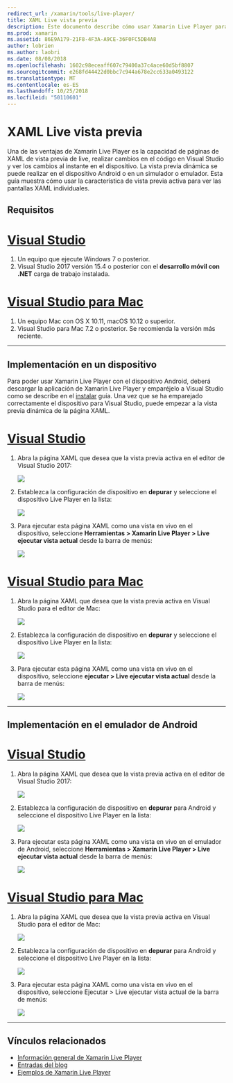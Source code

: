 ```yaml
---
redirect_url: /xamarin/tools/live-player/
title: XAML Live vista previa
description: Este documento describe cómo usar Xamarin Live Player para páginas de XAML de vista previa de live, realizar cambios en el XAML y ver los cambios aparezcan al instante en el dispositivo.
ms.prod: xamarin
ms.assetid: 86E9A179-21F8-4F3A-A9CE-36F0FC5DB4A8
author: lobrien
ms.author: laobri
ms.date: 08/08/2018
ms.openlocfilehash: 1602c98eceaff607c79400a37c4ace60d5bf8807
ms.sourcegitcommit: e268fd44422d0bbc7c944a678e2cc633a0493122
ms.translationtype: MT
ms.contentlocale: es-ES
ms.lasthandoff: 10/25/2018
ms.locfileid: "50110601"
---
```

# <a name="xaml-live-previewing"></a>XAML Live vista previa

Una de las ventajas de Xamarin Live Player es la capacidad de páginas de XAML de vista previa de live, realizar cambios en el código en Visual Studio y ver los cambios al instante en el dispositivo. La vista previa dinámica se puede realizar en el dispositivo Android o en un simulador o emulador. Esta guía muestra cómo usar la característica de vista previa activa para ver las pantallas XAML individuales.

## <a name="requirements"></a>Requisitos

# <a name="visual-studiotabwindows"></a>[Visual Studio](#tab/windows)

1. Un equipo que ejecute Windows 7 o posterior.
2. Visual Studio 2017 versión 15.4 o posterior con el **desarrollo móvil con .NET** carga de trabajo instalada.

# <a name="visual-studio-for-mactabmacos"></a>[Visual Studio para Mac](#tab/macos)

1. Un equipo Mac con OS X 10.11, macOS 10.12 o superior.
2. Visual Studio para Mac 7.2 o posterior. Se recomienda la versión más reciente.

-----

<a name="deploydevice" />

## <a name="deploying-to-device"></a>Implementación en un dispositivo

Para poder usar Xamarin Live Player con el dispositivo Android, deberá descargar la aplicación de Xamarin Live Player y emparéjelo a Visual Studio como se describe en el [instalar](~/tools/live-player/install.md) guía. Una vez que se ha emparejado correctamente el dispositivo para Visual Studio, puede empezar a la vista previa dinámica de la página XAML. 

# <a name="visual-studiotabwindows"></a>[Visual Studio](#tab/windows)

1. Abra la página XAML que desea que la vista previa activa en el editor de Visual Studio 2017:

    ![](live-view-images/vs-image1.png)

2. Establezca la configuración de dispositivo en **depurar** y seleccione el dispositivo Live Player en la lista:

    ![](live-view-images/vs-image2.png)

3. Para ejecutar esta página XAML como una vista en vivo en el dispositivo, seleccione **Herramientas > Xamarin Live Player > Live ejecutar vista actual** desde la barra de menús:

    ![](live-view-images/vs-image3.png)

# <a name="visual-studio-for-mactabmacos"></a>[Visual Studio para Mac](#tab/macos)

1. Abra la página XAML que desea que la vista previa activa en Visual Studio para el editor de Mac:

    ![](live-view-images/image1.png)

2. Establezca la configuración de dispositivo en **depurar** y seleccione el dispositivo Live Player en la lista:

    ![](live-view-images/image2.png)

3. Para ejecutar esta página XAML como una vista en vivo en el dispositivo, seleccione **ejecutar > Live ejecutar vista actual** desde la barra de menús:

    ![](live-view-images/image3.png)

-----

## <a name="deploying-to-android-emulator"></a>Implementación en el emulador de Android

# <a name="visual-studiotabwindows"></a>[Visual Studio](#tab/windows)

1. Abra la página XAML que desea que la vista previa activa en el editor de Visual Studio 2017:

    ![](live-view-images/vs-image1.png)

2. Establezca la configuración de dispositivo en **depurar** para Android y seleccione el dispositivo Live Player en la lista:

    ![](live-view-images/vs-image4.png)

3. Para ejecutar esta página XAML como una vista en vivo en el emulador de Android, seleccione **Herramientas > Xamarin Live Player > Live ejecutar vista actual** desde la barra de menús:

    ![](live-view-images/vs-image3.png)

# <a name="visual-studio-for-mactabmacos"></a>[Visual Studio para Mac](#tab/macos)

1. Abra la página XAML que desea que la vista previa activa en Visual Studio para el editor de Mac:

    ![](live-view-images/image7.png)

2. Establezca la configuración de dispositivo en **depurar** para Android y seleccione el dispositivo Live Player en la lista:

    ![](live-view-images/image6.png)

3. Para ejecutar esta página XAML como una vista en vivo en el dispositivo, seleccione Ejecutar > Live ejecutar vista actual de la barra de menús:

    ![](live-view-images/image3.png)

-----

## <a name="related-links"></a>Vínculos relacionados

- [Información general de Xamarin Live Player](https://xamarin.com/live)
- [Entradas del blog](https://blog.xamarin.com/live-player/)
- [Ejemplos de Xamarin Live Player](~/tools/live-player/samples.md)
